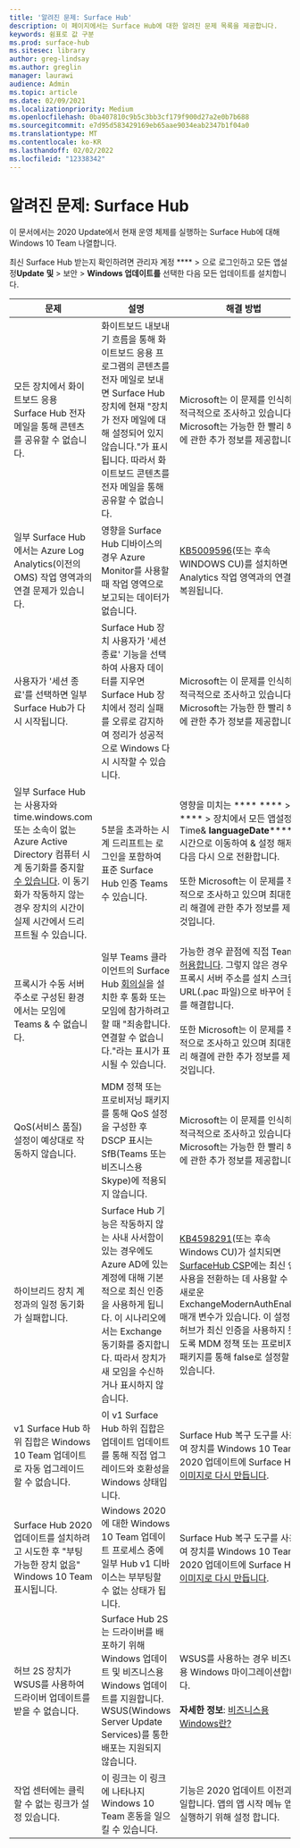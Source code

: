 ```yaml
---
title: '알려진 문제: Surface Hub'
description: 이 페이지에서는 Surface Hub에 대한 알려진 문제 목록을 제공합니다.
keywords: 쉼표로 값 구분
ms.prod: surface-hub
ms.sitesec: library
author: greg-lindsay
ms.author: greglin
manager: laurawi
audience: Admin
ms.topic: article
ms.date: 02/09/2021
ms.localizationpriority: Medium
ms.openlocfilehash: 0ba407810c9b5c3bb3cf179f900d27a2e0b7b688
ms.sourcegitcommit: e7d95d583429169eb65aae9034eab2347b1f04a0
ms.translationtype: MT
ms.contentlocale: ko-KR
ms.lasthandoff: 02/02/2022
ms.locfileid: "12338342"
---
```

# <a name="known-issues-surface-hub"></a>알려진 문제: Surface Hub

이 문서에서는 2020 Update에서 현재 운영 체제를 실행하는 Surface Hub에 대해 Windows 10 Team 나열합니다.

최신 Surface Hub 받는지 확인하려면 관리자 계정 **** >  으로 로그인하고 모든 앱설정**Update** **및** >  보안 > **Windows 업데이트를** 선택한 다음 모든 업데이트를 설치합니다.




| 문제                                                                                                   | 설명                                                                                                                                                                                                                                                                                                                                                                                                                             | 해결 방법                                                                                                                                                                                                                                                                                                                                                                                                                                                                                                                            |
| ----------------------------------------------------------------------------------------------------------- | ------------------------------------------------------------------------------------------------------------------------------------------------------------------------------------------------------------------------------------------------------------------------------------------------------------------------------------------------------------------------------------------------------------------------------------------- | ------------------------------------------------------------------------------------------------------------------------------------------------------------------------------------------------------------------------------------------------------------------------------------------------------------------------------------------------------------------------------------------------------------------------------------------------------------------------------------------------------------------------------------- |
| 모든 장치에서 화이트보드 응용 Surface Hub 전자 메일을 통해 콘텐츠를 공유할 수 없습니다.             | 화이트보드 내보내기 흐름을 통해 화이트보드 응용 프로그램의 콘텐츠를 전자 메일로 보내면 Surface Hub 장치에 현재 "장치가 전자 메일에 대해 설정되어 있지 않습니다."가 표시됩니다.  따라서 화이트보드 콘텐츠를 전자 메일을 통해 공유할 수 없습니다.                                                                                                                                                                                                                   | Microsoft는 이 문제를 인식하고 적극적으로 조사하고 있습니다.  Microsoft는 가능한 한 빨리 해결에 관한 추가 정보를 제공합니다.                                                                                                                                                                                                                                                                                                                                                                   |
| 일부 Surface Hub에서는 Azure Log Analytics(이전의 OMS) 작업 영역과의 연결 문제가 있습니다.                                                                        | 영향을 Surface Hub 디바이스의 경우 Azure Monitor를 사용할 때 작업 영역으로 보고되는 데이터가 없습니다.                                                                                                                                                                                                                                      | [KB5009596](https://support.microsoft.com/help/5009596)(또는 후속 WINDOWS CU)를 설치하면 Log Analytics 작업 영역과의 연결이 복원됩니다.         |
| 사용자가 '세션 종료'를 선택하면 일부 Surface Hub가 다시 시작됩니다.                                                                      | Surface Hub 장치 사용자가 '세션 종료' 기능을 선택하여 사용자 데이터를 지우면 Surface Hub 장치에서 정리 실패를 오류로 감지하여 정리가 성공적으로 Windows 다시 시작할 수 있습니다.                                                                                                                                                                      | Microsoft는 이 문제를 인식하고 적극적으로 조사하고 있습니다.  Microsoft는 가능한 한 빨리 해결에 관한 추가 정보를 제공합니다.                                                                                                                                                                                                                                                                                                                                                                   |
| 일부 Surface Hub는 사용자와 time.windows.com 또는 소속이 없는 Azure Active Directory 컴퓨터 시계 동기화를 중지할 [수 있습니다](prepare-your-environment-for-surface-hub.md#device-affiliation). 이 동기화가 작동하지 않는 경우 장치의 시간이 실제 시간에서 드리프트될 수 있습니다.       | 5분을 초과하는 시계 드리프트는 로그인을 포함하여 표준 Surface Hub 인증 Teams 수 있습니다.                                                                                                                                                                     | 영향을 미치는 **** **** > **** >  장치에서 모든 앱설정Time& **languageDate****** >  시간으로 이동하여 & 설정 해제한 다음 다시 으로 전환합니다.<br> <br>또한 Microsoft는 이 문제를 적극적으로 조사하고 있으며 최대한 빨리 해결에 관한 추가 정보를 제공할 것입니다.                             |
| 프록시가 수동 서버 주소로 구성된 환경에서는 모임에 Teams & 수 없습니다. | 일부 Teams 클라이언트의 Surface Hub [회의실](surface-hub-teams-rooms.md)을 설치한 후 통화 또는 모임에 참가하려고 할 때 "죄송합니다. 연결할 수 없습니다."라는 표시가 표시될 수 있습니다. | 가능한 경우 끝점에 직접 Teams [허용합니다](/microsoft-365/enterprise/urls-and-ip-address-ranges). 그렇지 않은 경우 수동 프록시 서버 주소를 설치 스크립트 URL(.pac 파일)으로 바꾸어 문제를 해결합니다.<br> <br>또한 Microsoft는 이 문제를 적극적으로 조사하고 있으며 최대한 빨리 해결에 관한 추가 정보를 제공할 것입니다. |
| QoS(서비스 품질) 설정이 예상대로 작동하지 않습니다. | MDM 정책 또는 프로비저닝 패키지를 통해 QoS 설정을 구성한 후 DSCP 표시는 SfB(Teams 또는 비즈니스용 Skype)에 적용되지 않습니다. | Microsoft는 이 문제를 인식하고 적극적으로 조사하고 있습니다.  Microsoft는 가능한 한 빨리 해결에 관한 추가 정보를 제공합니다. |
| 하이브리드 장치 계정과의 일정 동기화가 실패합니다.   | Surface Hub 기능은 작동하지 않는 사내 사서함이 있는 경우에도 Azure AD에 있는 계정에 대해 기본적으로 최신 인증을 사용하게 됩니다. 이 시나리오에서는 Exchange 동기화를 중지합니다. 따라서 장치가 새 모임을 수신하거나 표시하지 않습니다.                                                                                                    | [KB4598291](https://support.microsoft.com/help/4598291)(또는 후속 Windows CU)가 설치되면 [SurfaceHub CSP](/windows/client-management/mdm/surfacehub-csp)에는 최신 인증 사용을 전환하는 데 사용할 수 있는 새로운 ExchangeModernAuthEnabled 매개 변수가 있습니다. 이 설정은 허브가 최신 인증을 사용하지 못하도록 MDM 정책 또는 프로비저닝 패키지를 통해 false로 설정할 수 있습니다.[](https://download.microsoft.com/download/8/3/F/83FD5089-D14E-42E3-AF7C-6FC36F80D347/ExchangeModernAuthDisabled.ppkg)                                                                                                |
| v1 Surface Hub 하위 집합은 Windows 10 Team 업데이트로 자동 업그레이드할 수 없습니다.                                            | 이 v1 Surface Hub 하위 집합은 업데이트 업데이트를 통해 직접 업그레이드와 호환성을 Windows 상태입니다.                                                                                                                                          | Surface Hub 복구 도구를 사용하여 장치를 Windows 10 Team 2020 업데이트에 Surface Hub [이미지로 다시 만듭니다](surface-hub-recovery-tool.md).                                                                                                                                                                                 |
| Surface Hub 2020 업데이트를 설치하려고 시도한 후 "부팅 가능한 장치 없음" Windows 10 Team 표시됩니다.                                                                        | Windows 2020에 대한 Windows 10 Team 업데이트 프로세스 중에 일부 Hub v1 디바이스는 부부팅할 수 없는 상태가 됩니다.                                                                                                                                                                                                                                       | Surface Hub 복구 도구를 사용하여 장치를 Windows 10 Team 2020 업데이트에 Surface Hub [이미지로 다시 만듭니다](surface-hub-recovery-tool.md).                                                                                                                                                          |
| 허브 2S 장치가 WSUS를 사용하여 드라이버 업데이트를 받을 수 없습니다.                                             | Surface Hub 2S는 드라이버를 배포하기 위해 Windows 업데이트 및 비즈니스용 Windows 업데이트를 지원합니다. WSUS(Windows Server Update Services)를 통한 배포는 지원되지 않습니다.                                                                                                                                                                                                                                                                      | WSUS를 사용하는 경우 비즈니스용 Windows 마이그레이션합니다.<br> <br>**자세한 정보**: [비즈니스용 Windows란?](/windows/deployment/update/waas-manage-updates-wufb)                                                                                                                                                                                                                                                                                                                            |
| 작업 센터에는 클릭할 수 없는 링크가 설정 있습니다. | 이 링크는 이 링크에 나타나지 Windows 10 Team 혼동을 일으킬 수 있습니다.   | 기능은 2020 업데이트 이전과 동일합니다. 앱의 앱 시작 메뉴 앱을 실행하기 위해 설정 합니다.    |
